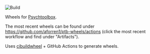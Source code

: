 ![Build](https://github.com/aforren1/ptb-wheels/workflows/Build/badge.svg)

Wheels for [Psychtoolbox](https://github.com/psychtoolbox-3/psychtoolbox-3).

The most recent wheels can be found under https://github.com/aforren1/ptb-wheels/actions (click the most recent workflow and find under "Artifacts").

Uses [cibuildwheel](https://github.com/joerick/cibuildwheel/) + GitHub Actions to generate wheels.
